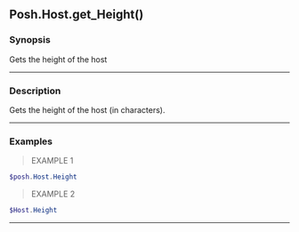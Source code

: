 Posh.Host.get_Height()
----------------------

### Synopsis
Gets the height of the host

---

### Description

Gets the height of the host (in characters).

---

### Examples
> EXAMPLE 1

```PowerShell
$posh.Host.Height
```
> EXAMPLE 2

```PowerShell
$Host.Height
```

---
